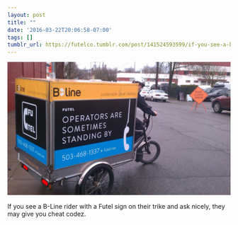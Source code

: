 ```yaml
---
layout: post
title: ""
date: '2016-03-22T20:06:58-07:00'
tags: []
tumblr_url: https://futelco.tumblr.com/post/141524593599/if-you-see-a-b-line-rider-with-a-futel-sign-on
---
```

 ![](/images/blog/tumblr_o4h1zma9XR1th5ccio1_1280.jpg)  

If you see a B-Line rider with a Futel sign on their trike and ask nicely, they may give you cheat codez.

